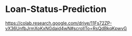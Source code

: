 # Loan-Status-Prediction
https://colab.research.google.com/drive/11Fs72ZP-vX36UnfbJrmXoKxNGdaid4wN#scrollTo=RsQdBkqKpwvG

